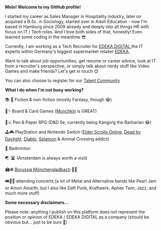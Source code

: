 **Moin! Welcome to my GitHub profile!**

I started my career as Sales Manager in Hospitality industry, later on acquired a B.Sc. in Sociology, started over in Adult Education - now I'm based in Hamburg since 2009 already and deeply into all things HR with focus on IT / Tech roles. And I love both sides of that, honestly! Even learned some coding in the meantime 😎

Currently, I am working as a Tech Recruiter for [EDEKA DIGITAL ](https://digital.edeka) the IT experts within Germany's biggest supermarket retailer [EDEKA](https://www.edeka.de).

Want to talk about job opportunities, get resume or career advice, look at IT from a recruiter's perspective, or simply talk about nerdy stuff like Video Games  and make friends? Let's get in touch 😊

You can also choose to register for our [Talent Community](https://digital.edeka/21/eddi-talentcommunity.html)

**What I do when I'm not busy working?** 

📚 📖 Fiction & non-fiction (mostly Fantasy, though 😂)

🎲🃏 Board & Card Games ([Munchkin](https://munchkin.game) is GREAT)

🐉⚔️ Pen & Paper RPG (D&D 5e, currently being Kangorg the Barbarian 😂)

🕹️🎮 PlayStation and Nintendo Switch ([Elder Scrolls Online](https://www.elderscrollsonline.com), [Dead by Daylight](https://deadbydaylight.com), [Diablo](https://diablo4.blizzard.com), [Splatoon](https://splatoon.nintendo.com) & Animal Crossing addict)

🏸 Badminton

🌏 🛣️ (Amsterdam is always worth a visit)

🏟️⚽ [Borussia Mönchengladbach](https://www.borussia.de) 🖤💚

🎟️🎤🎸 attending concerts (a lot of Metal and Alternative bands like Pearl Jam or Amon Amarth, but I also like Daft Punk, Kraftwerk, Aphex Twin, Jazz, and much more stuff)

**Some necessary disclaimers...**

Please note: anything I publish on this platform does not represent the position or opinion of EDEKA / EDEKA DIGITAL as a company (should be obvious but... just to be sure 😬)
